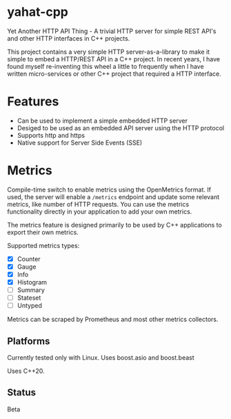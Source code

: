 # yahat-cpp
Yet Another HTTP API Thing - A trivial HTTP server for simple REST API's and other HTTP interfaces in C++ projects.

This project contains a very simple HTTP server-as-a-library to make it simple
to embed a HTTP/REST API in a C++ project. In recent years, I have found
myself re-inventing this wheel a little to frequently when I have
written micro-services or other C++ project that required a HTTP interface. 

# Features
- Can be used to implement a simple embedded HTTP server
- Desiged to be used as an embedded API server using the HTTP protocol
- Supports http and https
- Native support for Server Side Events (SSE)

# Metrics

Compile-time switch to enable metrics using the OpenMetrics format.
If used, the server will enable a `/metrics` endpoint and update some
relevant metrics, like number of HTTP requests. You can use the metrics functionality directly in
your application to add your own metrics.

The metrics feature is designed primarily to be used by C++ applications to export
their own metrics.

Supported metrics types:

- [x] Counter
- [x] Gauge
- [x] Info
- [x] Histogram
- [ ] Summary
- [ ] Stateset
- [ ] Untyped

Metrics can be scraped by Prometheus and most other metrics collectors.

## Platforms
Currently tested only with Linux. Uses boost.asio and boost.beast

Uses C++20.

## Status
Beta
